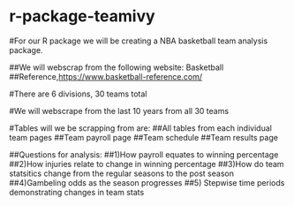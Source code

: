 # r-package-teamivy

#For our R package we will be creating a NBA basketball team analysis package.

##We will webscrap from the following website: Basketball ##Reference,https://www.basketball-reference.com/ 

#There are 6 divisions, 30 teams total

#We will webscrape from the last 10 years from all 30 teams

#Tables will we be scrapping from are:
##All tables from each individual team pages
##Team payroll page
##Team schedule
##Team results page


##Questions for analysis:
##1)How payroll equates to winning percentage
##2)How injuries relate to change in winning percentage
##3)How do team statsitics change from the regular seasons to the post season
##4)Gambeling odds as the season progresses
##5) Stepwise time periods demonstrating changes in team stats
